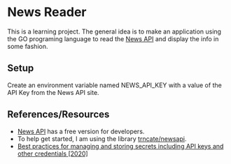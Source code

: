 # News Reader

This is a learning project. The general idea is to make an application using the GO programing language to read the [News API](https://newsapi.org/) and display the info in some fashion.

## Setup

Create an environment variable named NEWS_API_KEY with a value of the API Key from the News API site.

## References/Resources

* [News API](https://newsapi.org/) has a free version for developers.
* To help get started, I am using the library [trncate/newsapi](https://github.com/trncate/newsapi).
* [Best practices for managing and storing secrets including API keys and other credentials [2020]](https://blog.gitguardian.com/secrets-api-management/)
